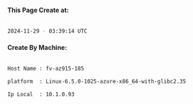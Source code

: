 
   
#### This Page Create at:

```bash

2024-11-29 - 03:39:14 UTC

```

#### Create By Machine:

```bash

Host Name : fv-az915-185

platform  : Linux-6.5.0-1025-azure-x86_64-with-glibc2.35

Ip Local  : 10.1.0.93

```


